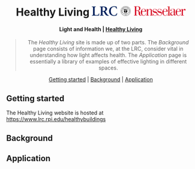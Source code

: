<h1 align="center">
  Healthy Living
  <a href="https://www.lrc.rpi.edu/healthybuildings"><img src="lrc rpi.png" width="250"/></a>
  <br>

</h1>

<h4 align="center">Light and Health | <a href="https://www.lrc.rpi.edu/healthybuildings">Healthy Living</a></h4>


<blockquote align="center">
  The <em>Healthy Living</em> site is made up of two parts. The <i>Background</i> page consists of information we, at the LRC, consider vital in understanding how light affects health. The <i>Application</i> page is essentially a library of examples of effective lighting in different spaces.  
</blockquote>

<p align="center">
  <a href="#getting-started">Getting started</a>&nbsp;|&nbsp;<a href="#Background">Background</a>&nbsp;|&nbsp;<a href="#Application">Application</a>
</p>

## Getting started
The Healthy Living website is hosted at https://www.lrc.rpi.edu/healthybuildings

## Background

## Application
